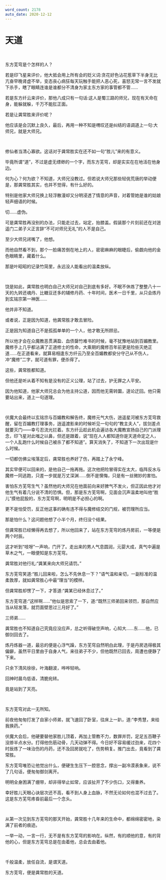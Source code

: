 ```yaml
---
word_count: 2178
auto_date: 2020-12-12
---
```


# 天道

<br>

东方芜穹是个怎样的人？

若是印飞星来评价，他大抵会用上所有会的贬义词:贪花好色沾花惹草下半身无比亢奋早晚肾虚不举，变态丧心病狂每天玩触手能把人恶心死，喜怒无常一言不发就下杀手，瞎了眼睛连谁是谁都分不清身为家主东方家的事管都不管……

若是东方纤云来评价，那他八成只有一句话:这人是蜀三路的师兄，现在有天命在身，能躲就躲，千万不能肛正面。

若是让龚常胜来评价呢？

他应该是会沉默上良久，最后，再用一种不知是喟叹还是纠结的语调道上一句:大师兄，就是大师兄。

<br>

修仙者当清心寡欲。这话对于龚常胜实在还不如一句“胜儿”来的有意义。

毕竟所谓“道”，不过是虚无缥缈的一个字，而东方芜穹，却是实实在在地活在他身边。

何为心？何为欲？不知道，大师兄没教过。但若说大师兄那些轻佻荒唐的举动便是，那龚常胜其实，也并不觉得，有什么好的。

特别是他家大师兄换上轻浮散漫却又分明浸透了情意的声音，对着管她是谁的姑娘轻声细语的时候。

切……虚伪。

可是龚常胜再没别的办法，只能走过去，站定，抬膝盖。假装那个片刻前还在对逍遥门二弟子义正言辞“不可对师兄无礼”的人不是自己。

至少大师兄闭嘴了，他想。

而他自然看不到，那个一脸痛苦倒在地上的人，密密麻麻的眼睫后，偷觑向他的金色眼睛里，藏着什么。

那是叶昭昭的记录竹简里，永远没人能看出的温柔放纵。

<br>

饶是如此，龚常胜也明白自己大师兄对自己到底有多好。不眠不休炼了整整八十一天的九转还魂丹、比糖豆还多的辅修丹药、十年时间，医术一日千里，从只会炼丹到玄铭宗第一神医……

他并非不知道。

或者说，正是因为知道，他龚常胜才敢去冒险。

正是因为知道自己不是孤孤单单的一个人，他才敢无所顾忌。

所以他才会在众魔教恶贯满盈、血债罄竹难书的时候，毫不犹豫地站到百媚教里。魔修手上几乎都沾满了正道修士的性命，大乘期的魔修百年前更是险些灭绝正道……在正道看来，就算易相逢东方纤云乃至全百媚教都安分守己从不伤人，冲“魔修”二字，就可道有罪，便杀得了。

这些，龚常胜都知道。

但他还是听从着不知有是没有的正义公理，站了过去，护无罪之人平安。

因为他知道，他家大师兄总会为他主持公道，因而他无需转圜，遑论迂回。他只需要站出来，道上一句道理。

<br>

伏魔大会最终以玄铭宗与百媚教和解告终，魔修元气大伤，逍遥星河被东方芜穹救醒，留在百媚教打理事务，逍遥渡影来的时候听见一句句的“教主夫人”，拔剑差点就要灭门——幸亏忍流光拦着。东方纤云趁此机会遍访各大魔教宣扬自己的门派理念，印飞星对此嗤之以鼻，但还是跟着，说“现在人人都知道你是天道命定之人，一个人乱跑什么时候自己被杀了都不知道”。算天消失了，不知道下一次出现是什么时候。

一切都仿佛尘埃落定后，龚常胜也养好了伤，再踏上了永宁峰。

其实早便可以回来的，是他自己一拖再拖。这次他把险冒得实在太大，临阵反水与魔修一同逃跑，只差一步就是万丈深渊……倒不是懊悔，只是有一丝微妙的害怕。

害怕东方芜穹生气？虽然他的大师兄在他面前向来好脾气不发火，但正因此他才对他生气有着几分说不清的恐惧。但，那是东方芜穹啊，见面会沉声温柔地叫他“胜儿”摸他屁股的，东方芜穹啊，明明是不必担心的啊。

更不是怕受罚，反正他这事的确有违不得与魔修结交的门规，被罚理所应当。

那是怕什么？这问题他想了小半个月，终归没个结果。

但龚常胜已经懒得再去想了，所以他回来了，站在东方芜穹的炼丹房前，一等便是两个时辰。

这才听到“吱呀”一声响，门开了。走出来的男人气息圆润，元婴大成，真气中遍是草木之气，一眼便知是东方芜穹。

龚常胜对他行礼:“龚某来向大师兄请罚。”

东方芜穹笑道:“胜儿回来啦，怎么不先休息一下？”语气温和亲切，一副标准的温柔敦厚，就如龚常胜心中最“理当”的模样。

但龚常胜却愣了一下，才答道:“龚某已经休息过了。”

东方芜穹道:“这样啊……”他似是思索了一下，道:“既然三师弟回来领罚，那自然应当从轻发落，就罚面壁思过三月好了。”

三师弟……

龚常胜也不知道自己究竟应没应声，总之听得破空声响，心知大……东……他，已御剑回去了。

炼丹炼器一道，最忌的便是心浮气躁，东方芜穹自然明白此理，于是丹房选得极其偏僻，虽然平日里由于自身人气，来往弟子不少，但他既然已回去，周遭也便静了下来。

只余下清风徐徐，叶海翻波，哗哗轻响。

回神时晨鸟低语，清脆宛转。

竟是站到了天亮。

<br>

东方芜穹对此一无所知。

前夜他匆匆打发了自家小师弟，就飞速回了卧室，往床上一趴，道:“李秀慧，来给我换药。”

伏魔大会后，他硬要替他家胜儿顶着，再加上管教不力，数罪并罚，足足五百鞭子没掺半点水分。打得他伤筋动骨，几天动弹不得。今日好不容易缓过劲来，花四个时辰炼了一味治伤的丹药，还不及回房就吃了，伤势稍复。推门出去，竟看到了龚常胜。

东方芜穹唯恐让他觉出什么，便硬生生压下一腔思念，撑出一副冷漠表象来，说不了几句话，便匆匆御剑离开。

明明全身困满了绷带，却非得举止如常，应该扯开了不少伤口，又得重养。

幸好胜儿天眼心诀层次还不高，看不到人身上血脉，不然无论如何也混不过去了。这是东方芜穹疼昏前最后一个念头。

<br>

从第一次见到东方芜穹的那天开始，龚常胜十几年来的生命中，都绵绵密密地，染满了前者的痕迹。

一举一动，一言一行，无不是有东方芜穹的影响在。纵然，有的顺他的意，有的背他的心，但是东方芜穹总是在由着他，总会去由着他。

<br>

千般温柔，放任自流，是谓天道。

东方芜穹，便是龚常胜的天道。
